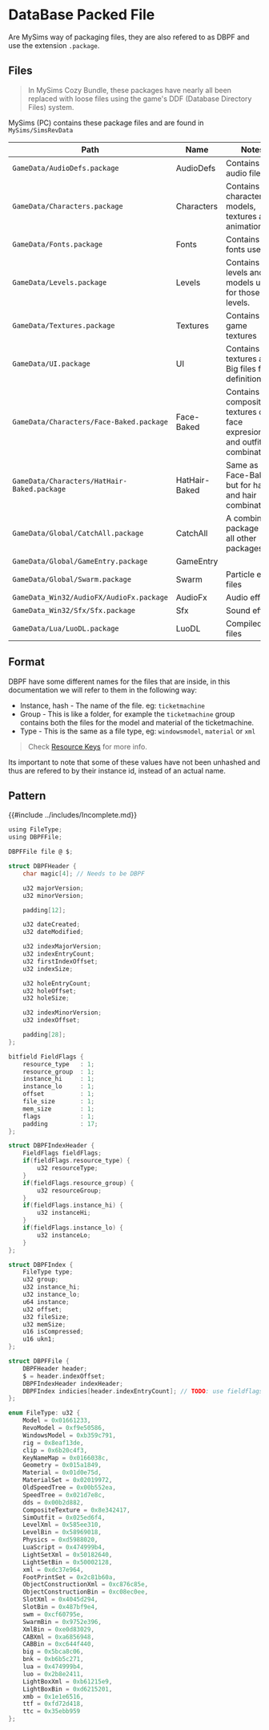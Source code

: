 # DataBase Packed File
Are MySims way of packaging files, they are also refered to as DBPF and use the extension `.package`.

## Files

> In MySims Cozy Bundle, these packages have nearly all been replaced with loose files using the game's DDF (Database Directory Files) system.

MySims (PC) contains these package files and are found in `MySims/SimsRevData`

|Path|Name|Notes|
|----|----|-----|
|`GameData/AudioDefs.package`|AudioDefs|Contains audio files.|
|`GameData/Characters.package`|Characters|Contains character models, textures and animations.|
|`GameData/Fonts.package`|Fonts|Contains all fonts used|
|`GameData/Levels.package`|Levels|Contains levels and the models used for those levels.|
|`GameData/Textures.package`|Textures|Contains game textures|
|`GameData/UI.package`|UI|Contains UI textures and Big files for UI definitions.|
|`GameData/Characters/Face-Baked.package`|Face-Baked|Contains composite textures of all face expresion and outfit combinations.|
|`GameData/Characters/HatHair-Baked.package`|HatHair-Baked|Same as Face-Baked but for hats and hair combinations.|
|`GameData/Global/CatchAll.package`|CatchAll|A combined package of all other packages.|
|`GameData/Global/GameEntry.package`|GameEntry||
|`GameData/Global/Swarm.package`|Swarm|Particle effect files|
|`GameData_Win32/AudioFX/AudioFx.package`|AudioFx|Audio effects|
|`GameData_Win32/Sfx/Sfx.package`|Sfx|Sound effects|
|`GameData/Lua/LuoDL.package`|LuoDL|Compiled lua files|

## Format
DBPF have some different names for the files that are inside, in this documentation we will refer to them in the following way:
- Instance, hash - The name of the file. eg: `ticketmachine`
- Group - This is like a folder, for example the `ticketmachine` group contains both the files for the model and material of the ticketmachine.
- Type - This is the same as a file type, eg: `windowsmodel`, `material` or `xml`

> Check [Resource Keys](../ResourceKey.md) for more info.

Its important to note that some of these values have not been unhashed and thus are refered to by their instance id, instead of an actual name.

## Pattern

{{#include ../includes/Incomplete.md}}

```c
using FileType;
using DBPFFile;

DBPFFile file @ $;

struct DBPFHeader {
    char magic[4]; // Needs to be DBPF

    u32 majorVersion;
    u32 minorVersion;

    padding[12];

    u32 dateCreated;
    u32 dateModified;

    u32 indexMajorVersion;
    u32 indexEntryCount;
    u32 firstIndexOffset;
    u32 indexSize;

    u32 holeEntryCount;
    u32 holeOffset;
    u32 holeSize;

    u32 indexMinorVersion;
    u32 indexOffset;

    padding[28];
};

bitfield FieldFlags {
    resource_type   : 1;
    resource_group  : 1;
    instance_hi     : 1;
    instance_lo     : 1;
    offset          : 1;
    file_size       : 1;
    mem_size        : 1;
    flags           : 1;
    padding         : 17;
};

struct DBPFIndexHeader {
    FieldFlags fieldFlags;
    if(fieldFlags.resource_type) {
        u32 resourceType;
    }
    if(fieldFlags.resource_group) {
        u32 resourceGroup;
    }
    if(fieldFlags.instance_hi) {
        u32 instanceHi;
    }
    if(fieldFlags.instance_lo) {
        u32 instanceLo;
    }
};

struct DBPFIndex {
    FileType type;
    u32 group;
    u32 instance_hi;
    u32 instance_lo;
    u64 instance;
    u32 offset;
    u32 fileSize;
    u32 memSize;
    u16 isCompressed;
    u16 ukn1;
};

struct DBPFFile {
    DBPFHeader header;
    $ = header.indexOffset;
    DBPFIndexHeader indexHeader;
    DBPFIndex indicies[header.indexEntryCount]; // TODO: use fieldflags
};

enum FileType: u32 {
    Model = 0x01661233,
    RevoModel = 0xf9e50586,
    WindowsModel = 0xb359c791,
    rig = 0x8eaf13de,
    clip = 0x6b20c4f3,
    KeyNameMap = 0x0166038c,
    Geometry = 0x015a1849,
    Material = 0x01d0e75d,
    MaterialSet = 0x02019972,
    OldSpeedTree = 0x00b552ea,
    SpeedTree = 0x021d7e8c,
    dds = 0x00b2d882,
    CompositeTexture = 0x8e342417,
    SimOutfit = 0x025ed6f4,
    LevelXml = 0x585ee310,
    LevelBin = 0x58969018,
    Physics = 0xd5988020,
    LuaScript = 0x474999b4,
    LightSetXml = 0x50182640,
    LightSetBin = 0x50002128,
    xml = 0xdc37e964,
    FootPrintSet = 0x2c81b60a,
    ObjectConstructionXml = 0xc876c85e,
    ObjectConstructionBin = 0xc08ec0ee,
    SlotXml = 0x4045d294,
    SlotBin = 0x487bf9e4,
    swm = 0xcf60795e,
    SwarmBin = 0x9752e396,
    XmlBin = 0xe0d83029,
    CABXml = 0xa6856948,
    CABBin = 0xc644f440,
    big = 0x5bca8c06,
    bnk = 0xb6b5c271,
    lua = 0x474999b4,
    luo = 0x2b8e2411,
    LightBoxXml = 0xb61215e9,
    LightBoxBin = 0xd6215201,
    xmb = 0x1e1e6516,
    ttf = 0xfd72d418,
    ttc = 0x35ebb959
};
```
